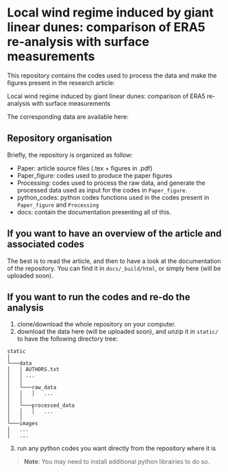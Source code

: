 # Local wind regime induced by giant linear dunes: comparison of ERA5 re-analysis with surface measurements

This repository contains the codes used to process the data and make the figures present in the research article:

Local wind regime induced by giant linear dunes: comparison of ERA5 re-analysis with surface measurements

The corresponding data are available here:

## Repository organisation

Briefly, the repository is organized as follow:

  - Paper: article source files (.tex + figures in .pdf)
  - Paper_figure: codes used to produce the paper figures
  - Processing: codes used to process the raw data, and generate the processed data used as input for the codes in `Paper_figure`.
  - python_codes: python codes functions used in the codes present in `Paper_figure` and `Processing`
  - docs: contain the documentation presenting all of this.

## If you want to have an overview of the article and associated codes

The best is to read the article, and then to have a look at the documentation of the repository. You can find it in `docs/_build/html`, or simply here (will be uploaded soon).

## If you want to run the codes and re-do the analysis

1. clone/download the whole repository on your computer.
2. download the data here (will be uploaded soon), and unzip it in `static/` to have the following directory tree:

  ```
  static
  │
  └───data
  │   │ AUTHORS.txt
  │   │ ...
  │   │
  │   └───raw_data
  │   │   │   ...
  │   │
  │   └───processed_data
  │   │   │   ...
  │   │
  └───images
  │   ...
  │   ...
  ```
3. run any python codes you want directly from the repository where it is

> **Note**: You may need to install additional python librairies to do so.
